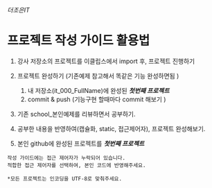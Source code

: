 ###### 더조은IT
# 프로젝트 작성 가이드 활용법

1. 강사 저장소의 프로젝트를 이클립스에서 import 후, 프로젝트 진행하기 
2. 프로젝트 완성하기 (기존예제 참고해서 똑같은 기능 완성하면됨 )
    1. 내 저장소(it_000_FullName)에 완성된 ***첫번째 프로젝트*** 
    2. commit & push (기능구현 할때마다 commit 해보기 )
       
3. 기존 school_본인예제를 리뷰하면서 공부하기.
4. 공부한 내용을 반영하여(캡슐화, static, 접근제어자), 프로젝트 완성해보기.
5. 본인 github에 완성된 프로젝트를 ***첫번째 프로젝트*** 

```
작성 가이드에는 접근 제어자가 누락되어 있습니다.
적합한 접근 제어자를 선택하여, 본인 코드에 반영해주세요.

*모든 프로젝트는 인코딩을 UTF-8로 맞춰주세요.
```
